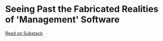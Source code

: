 # Seeing Past the Fabricated Realities of 'Management' Software

[Read on Substack](https://open.substack.com/pub/evanmgray/p/seeing-past-the-fabricated-realities?r=2r9m0w&utm_campaign=post&utm_medium=web&showWelcomeOnShare=true)
